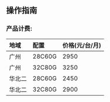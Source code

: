 ## 操作指南
### 产品计费:
|地域       |配置      |价格(元/台/月)|
|:--------|:---------|:-----------|
|广州  |28C60G |2950|
|广州   |32C80G |3250|
|华北二   |28C60G |2450|
|华北二   |32C80G |2900|
